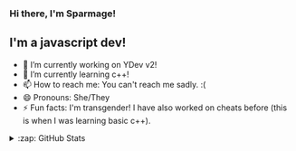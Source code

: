 ### Hi there, I'm Sparmage!


## I'm a javascript dev!


- 🔭 I’m currently working on YDev v2!
- 🌱 I’m currently learning c++!
- 📫 How to reach me: You can't reach me sadly. :(
- 😄 Pronouns: She/They
- ⚡ Fun facts: I'm transgender! I have also worked on cheats before (this is when I was learning basic c++).
<details>
  <summary>:zap: GitHub Stats</summary>

  ![Sparmage's github stats](https://github-readme-stats.vercel.app/api?username=sparmage)
